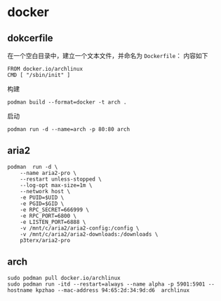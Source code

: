 # docker
## dokcerfile
在一个空白目录中，建立一个文本文件，并命名为 `Dockerfile`： 内容如下  
```
FROM docker.io/archlinux  
CMD [ "/sbin/init" ]
```
构建
```
podman build --format=docker -t arch .
```
启动
```
podman run -d --name=arch -p 80:80 arch
```

## aria2
```
podman  run -d \
    --name aria2-pro \
    --restart unless-stopped \
    --log-opt max-size=1m \
    --network host \
    -e PUID=$UID \
    -e PGID=$GID \
    -e RPC_SECRET=666999 \
    -e RPC_PORT=6800 \
    -e LISTEN_PORT=6888 \
    -v /mnt/c/aria2/aria2-config:/config \
    -v /mnt/c/aria2/aria2-downloads:/downloads \
    p3terx/aria2-pro
```

## arch
```
sudo podman pull docker.io/archlinux  
sudo podman run -itd --restart=always --name alpha -p 5901:5901 --hostname kpzhao --mac-address 94:65:2d:34:9d:d6  archlinux
```
